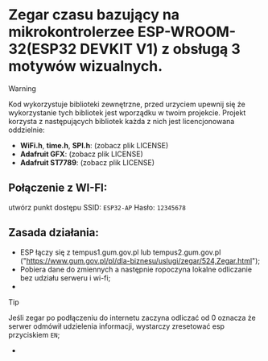 # Zegar czasu bazujący na mikrokontrolerzee ESP-WROOM-32(ESP32 DEVKIT V1) z obsługą 3 motywów wizualnych.

> [!WARNING]
> Kod wykorzystuje biblioteki zewnętrzne, przed urzyciem upewnij się że wykorzystanie tych bibliotek jest wporządku w twoim projekcie.
> Projekt korzysta z następujących bibliotek każda z nich jest licencjonowana oddzielnie:
> - **WiFi.h**, **time.h**, **SPI.h**: (zobacz plik LICENSE)
> - **Adafruit GFX**: (zobacz plik LICENSE)
> - **Adafruit ST7789**: (zobacz plik LICENSE)

## Połączenie z WI-FI:
utwórz punkt dostępu SSID: `ESP32-AP` Hasło: `12345678` 

## Zasada działania:
- ESP łączy się z tempus1.gum.gov.pl lub tempus2.gum.gov.pl ("https://www.gum.gov.pl/pl/dla-biznesu/uslugi/zegar/524,Zegar.html");
- Pobiera dane do zmiennych a następnie ropoczyna lokalne odliczanie bez udziału serweru i wi-fi;
- 
> [!TIP]
> Jeśli zegar po podłączeniu do internetu zaczyna odliczać od 0 oznacza że serwer odmówił udzielenia informacji, wystarczy zresetować esp przyciskiem `EN`;
-
